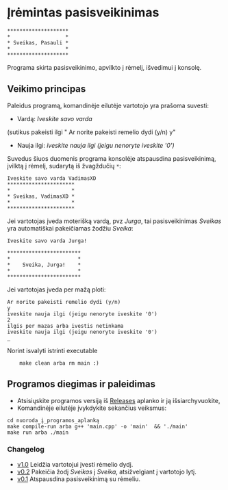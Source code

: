 # Įrėmintas pasisveikinimas

```shell
********************
*                  *
* Sveikas, Pasauli *
*                  *
********************
```

Programa skirta pasisveikinimo, apvilkto į rėmelį, išvedimui į konsolę.

## Veikimo principas

Paleidus programą, komandinėje eilutėje vartotojo yra prašoma suvesti:

* Vardą: *Iveskite savo varda*
 
 (sutikus pakeisti ilgi " Ar norite pakeisti remelio dydi (y/n) y"
* Nauja ilgi: *iveskite nauja ilgi (jeigu nenoryte iveskite '0')*


Suvedus šiuos duomenis programa konsolėje atspausdina pasisveikinimą, įvilktą į rėmelį, sudarytą iš žvagždučių `*`:

```shell
Iveskite savo varda VadimasXD
**********************
*                    *
* Sveikas, VadimasXD *
*                    *
**********************
```

Jei vartotojas įveda moterišką vardą, pvz *Jurga*, tai pasisveikinimas *Sveikas* yra automatiškai pakeičiamas žodžiu *Sveika*:

```shell
Iveskite savo varda Jurga!

************************
*                      *
*    Sveika, Jurga!    *
*                      *
************************
```

Jei vartotojas įveda per mažą ploti:

```shell
Ar norite pakeisti remelio dydi (y/n)
y
iveskite nauja ilgi (jeigu nenoryte iveskite '0') 
2
ilgis per mazas arba ivestis netinkama 
iveskite nauja ilgi (jeigu nenoryte iveskite '0')
_
```

Norint isvalyti istrinti executable
```shell
    make clean arba rm main :)
```


## Programos diegimas ir paleidimas

* Atsisiųskite programos versiją iš [Releases](https://github.com/VadimasKo/OP-1uzd/releases) aplanko ir ją išsiarchyvuokite,
* Komandinėje eilutėje įvykdykite sekančius veiksmus:

```shell
cd nuoroda_į_programos_aplanką
make compile-run arba g++ 'main.cpp' -o 'main'  && './main'
make run arba ./main
```

### Changelog

* [v1.0](https://github.com/VadimasKo/OP-1uzd/releases/tag/v1.0) Leidžia vartotojui įvesti rėmelio dydį.
* [v0.2](https://github.com/VadimasKo/OP-1uzd/releases/tag/v0.2) Pakeičia žodį *Sveikas* į *Sveika*, atsižvelgiant į vartotojo lytį.
* [v0.1](https://github.com/VadimasKo/OP-1uzd/releases/tag/v0.1) Atspausdina pasisveikinimą su rėmeliu.

